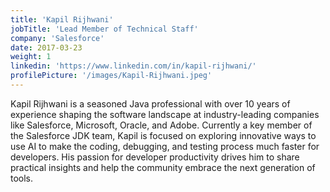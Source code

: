 ```yaml
---
title: 'Kapil Rijhwani'
jobTitle: 'Lead Member of Technical Staff'
company: 'Salesforce'
date: 2017-03-23
weight: 1
linkedin: 'https://www.linkedin.com/in/kapil-rijhwani/'
profilePicture: '/images/Kapil-Rijhwani.jpeg'
---
```


Kapil Rijhwani is a seasoned Java professional with over 10 years of experience shaping the software landscape at industry-leading companies like Salesforce, Microsoft, Oracle, and Adobe. Currently a key member of the Salesforce JDK team, Kapil is focused on exploring innovative ways to use AI to make the coding, debugging, and testing process much faster for developers. His passion for developer productivity drives him to share practical insights and help the community embrace the next generation of tools.